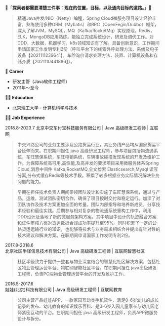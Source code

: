 👋「**探索者都需要清楚三件事：现在的位置，目标，以及通向目标的道路。**」👋

> 精通Java并发/NIO（Netty）编程，Spring Cloud微服务项目设计经验丰富，熟练使用多种ORM（Mybatis）和RPC（OpenFegin/Dubbo）框架，深入了解JVM，MySQL，MQ（Kafka/RocketMq）实现原理。Redis，ELK，MongoDB应用熟练。能独立完成系统设计，研发及调优工作。对DDD，大数据，机器学习，k8s领域知识有了解。具备创新意识，工作期间申请国家工作发明专利2份（呼叫平台下的线索外呼处理方法、系统及电子设备【2021111239641】，车险询价请求处理方法、装置、计算机设备和存储介质【2021110441886】）。

🔭 **Career**
- 研发主管（Java软件工程师）
- 2011年～至今

👨‍🎓 **Education**
- 北京理工大学 - 计算机科学与技术

👨‍💻 **Job Experience**

2018.8-2023.7
北京中交车付宝科技服务有限公司 | Java 高级研发工程师 | 互联网

> 中交兴路公司的业务主要涉及公路货运行业，其业务线产品均从国家货运平台延伸而来。在职期间担任 java 高级研发工程师，参与项目包括物流通系统，车旺慧保系统，车旺电销系统，车辆事故碰撞发现系统的开发及维护工作。为保障系统高可用,高性能,及高并发的要求项目采用微服务体系Spring Cloud,消息中间件 Kafka,RocketMQ,全文检索 Elasticsearch,Mysql 读写分离,分布式缓存Redis等技术手段。积累了较多根据业务实际情况解决业务问题的能力。

> 早期在担任技术负责人期间带领团队设计和实施了车旺慧保系统，通过与产品，运维，测试团队密切合作，确保了项目按时交付和稳定运行。加深了对团队协作及技术方案更加全面的考量。团队内部指导和培养新成员，分享技术经验和最佳实践。后期参与相对复杂的物流通系统重构工作中，利用DDD设计及落地了新的微服务架构方案。其中项目中设计的轨迹融合方案和证件审核方案对货运数据合规成功率提升至95%。同时积累了一定的公路货运运输行业的知识，也能够将技术与业务需求相结合并提出有针对性的技术建议和解决方案。在职期间申请国家工作发明专利2份。

2017.8-2018.6	
北京社区半径信息技术有限公司 | Java 高级研发工程师 | 互联网智慧社区

> 社区半径致力于提供一整套与物业深度结合的智慧化社区解决方案，包括社区物业管理运营平台、物联网智能社区平台。在职期间担任 java高级研发工程师，负责PC端物业管理运营平台的开发及维护工作。

2016.5-2017.6	
娃娃(北京)科技有限公司 | Java 高级研发工程师 | 互联网教育

> 公司主营产品娃娃APP，一款家园互动类手机软件，满足0-6岁幼儿的成长记录的发布、幼儿教育的知识娱乐百科、是3-6岁入园儿童家长与幼儿园老师紧密互动的平台。在职期间担任 java 高级研发工程师，负责APP微服务设计与拆分。


